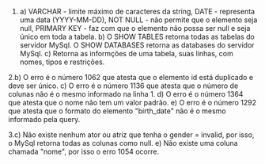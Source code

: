 1. a) VARCHAR - limite máximo de caracteres da string, DATE - representa uma data (YYYY-MM-DD), NOT NULL - não permite que o elemento seja null, PRIMARY KEY - faz com que o elemento não possa ser null e seja único em toda a tabela.
b) O SHOW TABLES retorna todas as tabelas do servidor MySql. O SHOW DATABASES retorna as databases do servidor MySql.
c) Retorna as informções de uma tabela, suas linhas, com nomes, tipos e restrições.

2.b) O erro é o número 1062 que atesta que o elemento id está duplicado e deve ser único.
c) O erro é o número 1136 que atesta que o número de colunas não é o mesmo informado na linha 1.
d) O erro é o número 1364 que atesta que o nome não tem um valor padrão.
e) O erro é o número 1292 que atesta que o formato do elemento "birth_date" não é o mesmo informado pela query.

3.c) Não existe nenhum ator ou atriz que tenha o gender = invalid, por isso, o MySql retorna todas as colunas como null.
e) Não existe uma coluna chamada "nome", por isso o erro 1054 ocorre.
